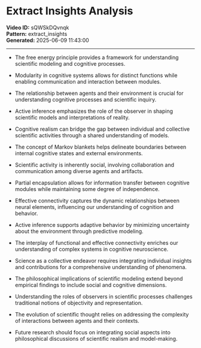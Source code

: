 # Extract Insights Analysis

**Video ID:** sQWSkDQvnqk  
**Pattern:** extract_insights  
**Generated:** 2025-06-09 11:43:00  

---

- The free energy principle provides a framework for understanding scientific modeling and cognitive processes.
  
- Modularity in cognitive systems allows for distinct functions while enabling communication and interaction between modules.

- The relationship between agents and their environment is crucial for understanding cognitive processes and scientific inquiry.

- Active inference emphasizes the role of the observer in shaping scientific models and interpretations of reality.

- Cognitive realism can bridge the gap between individual and collective scientific activities through a shared understanding of models.

- The concept of Markov blankets helps delineate boundaries between internal cognitive states and external environments.

- Scientific activity is inherently social, involving collaboration and communication among diverse agents and artifacts.

- Partial encapsulation allows for information transfer between cognitive modules while maintaining some degree of independence.

- Effective connectivity captures the dynamic relationships between neural elements, influencing our understanding of cognition and behavior.

- Active inference supports adaptive behavior by minimizing uncertainty about the environment through predictive modeling.

- The interplay of functional and effective connectivity enriches our understanding of complex systems in cognitive neuroscience.

- Science as a collective endeavor requires integrating individual insights and contributions for a comprehensive understanding of phenomena.

- The philosophical implications of scientific modeling extend beyond empirical findings to include social and cognitive dimensions.

- Understanding the roles of observers in scientific processes challenges traditional notions of objectivity and representation.

- The evolution of scientific thought relies on addressing the complexity of interactions between agents and their contexts.

- Future research should focus on integrating social aspects into philosophical discussions of scientific realism and model-making.